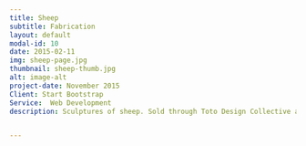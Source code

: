 ```yaml
---
title: Sheep
subtitle: Fabrication
layout: default
modal-id: 10
date: 2015-02-11
img: sheep-page.jpg
thumbnail: sheep-thumb.jpg
alt: image-alt
project-date: November 2015
Client: Start Bootstrap
Service:  Web Development
description: Sculptures of sheep. Sold through Toto Design Collective and Nothing but Navy


---
```

